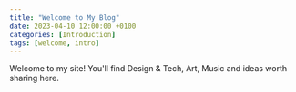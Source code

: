 ```yaml
---
title: "Welcome to My Blog"
date: 2023-04-10 12:00:00 +0100
categories: [Introduction]
tags: [welcome, intro]
---
```

Welcome to my site! You'll find Design & Tech, Art, Music and ideas worth sharing here.
